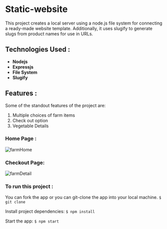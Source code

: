 # Static-website
This project creates a local server using a node.js file system for connecting a ready-made website template.
Additionally, it uses slugify to generate slugs from product names for use in URLs.

## Technologies Used :
<ul>
<li><b>Nodejs </b></li>
<li><b>Expressjs </b></li>
<li><b>File System </b></li>
<li><b>Slugify </b></li>
</ul>

## Features :
Some of the standout features of the project are:
1. Multiple choices of farm items
2. Check out option
3. Vegetable Details

### Home Page :
![farmHome](https://user-images.githubusercontent.com/58518192/72437738-9c666100-37cd-11ea-92dc-7092f0e93289.png)

### Checkout Page: 
![farmDetail](https://user-images.githubusercontent.com/58518192/72437775-b607a880-37cd-11ea-8422-562e395e033a.png)

### To run this project :
You can fork the app or you can git-clone the app into your local machine. 
`$ git clone`

Install project dependencies:
`$ npm install`

Start the app:
`$ npm start`